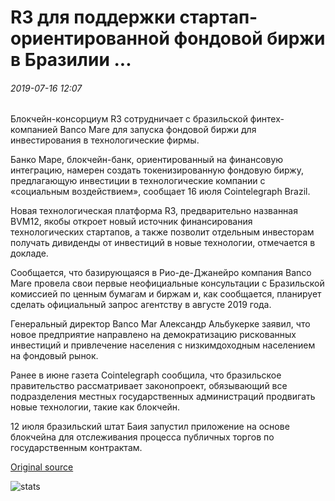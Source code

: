 # R3 для поддержки стартап-ориентированной фондовой биржи в Бразилии ...

###### 2019-07-16 12:07

Блокчейн-консорциум R3 сотрудничает с бразильской финтех-компанией Banco Marе для запуска фондовой биржи для инвестирования в технологические фирмы.

Банко Маре, блокчейн-банк, ориентированный на финансовую интеграцию, намерен создать токенизированную фондовую биржу, предлагающую инвестиции в технологические компании с «социальным воздействием», сообщает 16 июля Cointelegraph Brazil.

Новая технологическая платформа R3, предварительно названная BVM12, якобы откроет новый источник финансирования технологических стартапов, а также позволит отдельным инвесторам получать дивиденды от инвестиций в новые технологии, отмечается в докладе.

Сообщается, что базирующаяся в Рио-де-Джанейро компания Banco Marе провела свои первые неофициальные консультации с Бразильской комиссией по ценным бумагам и биржам и, как сообщается, планирует сделать официальный запрос агентству в августе 2019 года.

Генеральный директор Banco Mar Александр Альбукерке заявил, что новое предприятие направлено на демократизацию рискованных инвестиций и привлечение населения с низкимдоходным населением на фондовый рынок.

Ранее в июне газета Cointelegraph сообщила, что бразильское правительство рассматривает законопроект, обязывающий все подразделения местных государственных администраций продвигать новые технологии, такие как блокчейн.

12 июля бразильский штат Баия запустил приложение на основе блокчейна для отслеживания процесса публичных торгов по государственным контрактам.

[Original source](https://cointelegraph.com/news/r3-to-support-a-startup-focused-stock-exchange-in-brazil)

![stats](https://c.statcounter.com/11760860/0/a89fa40b/1/ "stats")